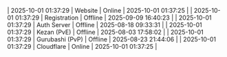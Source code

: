 | 2025-10-01 01:37:29 | Website | Online | 2025-10-01 01:37:25 |
| 2025-10-01 01:37:29 | Registration | Offline | 2025-09-09 16:40:23 |
| 2025-10-01 01:37:29 | Auth Server | Offline | 2025-08-18 09:33:31 |
| 2025-10-01 01:37:29 | Kezan (PvE) | Offline | 2025-08-03 17:58:02 |
| 2025-10-01 01:37:29 | Gurubashi (PvP) | Offline | 2025-08-23 21:44:06 |
| 2025-10-01 01:37:29 | Cloudflare | Online | 2025-10-01 01:37:25 |
